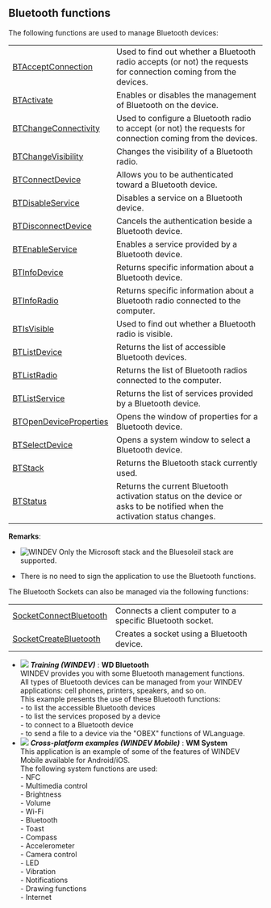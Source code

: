 


## Bluetooth functions
			



<a name="NOTE1"></a>
<a name="NOTE1_1"></a>
The following functions are used to manage Bluetooth devices:



|   |   |
| --- | --- |
| [BTAcceptConnection](../WDLang3/1000017128.md) | Used to find out whether a Bluetooth radio accepts (or not) the requests for connection coming from the devices. |
| [BTActivate](../WDLang3/1000019359.md) | Enables or disables the management of Bluetooth on the device. |
| [BTChangeConnectivity](../WDLang3/1000017130.md) | Used to configure a Bluetooth radio to accept (or not) the requests for connection coming from the devices. |
| [BTChangeVisibility](../WDLang3/1000017129.md) | Changes the visibility of a Bluetooth radio. |
| [BTConnectDevice](../WDLang3/1000017146.md) | Allows you to be authenticated toward a Bluetooth device. |
| [BTDisableService](../WDLang3/1000017143.md) | Disables a service on a Bluetooth device. |
| [BTDisconnectDevice](../WDLang3/1000017147.md) | Cancels the authentication beside a Bluetooth device. |
| [BTEnableService](../WDLang3/1000017142.md) | Enables a service provided by a Bluetooth device. |
| [BTInfoDevice](../WDLang3/1000017133.md) | Returns specific information about a Bluetooth device. |
| [BTInfoRadio](../WDLang3/1000017126.md) | Returns specific information about a Bluetooth radio connected to the computer. |
| [BTIsVisible](../WDLang3/1000017127.md) | Used to find out whether a Bluetooth radio is visible. |
| [BTListDevice](../WDLang3/1000017132.md) | Returns the list of accessible Bluetooth devices. |
| [BTListRadio](../WDLang3/1000017125.md) | Returns the list of Bluetooth radios connected to the computer. |
| [BTListService](../WDLang3/1000017141.md) | Returns the list of services provided by a Bluetooth device. |
| [BTOpenDeviceProperties](../WDLang3/1000017134.md) | Opens the window of properties for a Bluetooth device. |
| [BTSelectDevice](../WDLang3/1000017135.md) | Opens a system window to select a Bluetooth device. |
| [BTStack](../WDLang3/1000017229.md) | Returns the Bluetooth stack currently used. |
| [BTStatus](../WDLang3/1000019360.md) | Returns the current Bluetooth activation status on the device or asks to be notified when the activation status changes. |





**Remarks**: 

- ![WINDEV](https://doc.pcsoft.fr/ext/images/us/WD.png) Only the Microsoft stack and the Bluesoleil stack are supported.

- There is no need to sign the application to use the Bluetooth functions.




The Bluetooth Sockets can also be managed via the following functions: 



|   |   |
| --- | --- |
| [SocketConnectBluetooth](../WDLang3/1000017145.md) | Connects a client computer to a specific Bluetooth socket. |
| [SocketCreateBluetooth](../WDLang3/1000017167.md) | Creates a socket using a Bluetooth device. |






- ![](https://doc.pcsoft.fr/en-US/images/image.awp?langid=3&name=WDBluetooth.gif) ***Training (WINDEV)*** : **WD Bluetooth** <br>WINDEV provides you with some Bluetooth management functions.<br>All types of Bluetooth devices can be managed from your WINDEV applications: cell phones, printers, speakers, and so on.<br>This example presents the use of these Bluetooth functions:<br>- to list the accessible Bluetooth devices<br>- to list the services proposed by a device<br>- to connect to a Bluetooth device<br>- to send a file to a device via the "OBEX" functions of WLanguage.
- ![](https://doc.pcsoft.fr/en-US/images/image.awp?langid=3&name=WMSystem.gif) ***Cross-platform examples (WINDEV Mobile)*** : **WM System** <br>This application is an example of some of the features of WINDEV Mobile available for Android/iOS.<br>The following system functions are used: <br>- NFC<br>- Multimedia control<br>- Brightness<br>- Volume<br>- Wi-Fi<br>- Bluetooth<br>- Toast<br>- Compass<br>- Accelerometer<br>- Camera control<br>- LED<br>- Vibration<br>- Notifications<br>- Drawing functions<br>- Internet


